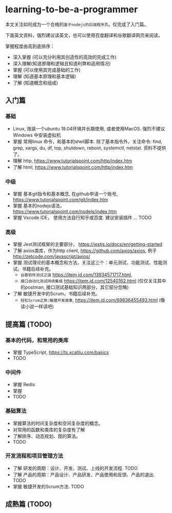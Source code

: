 # learning-to-be-a-programmer

本文关注如何成为一个合格的`基于nodejs的后端程序员`。仅完成了入门篇。

下面英文资料，强烈建议读英文，也可以使用百度翻译和谷歌翻译网页来阅读。

掌握程度由高到底排序：

- 深入掌握 (可以充分利用其创造性的高效的完成工作)
- 深入理解(知道原理和逻辑且知道利弊和适用情况)
- 掌握 (可以使用其完成基础的工作)
- 理解 (知道基本原理和基本逻辑)
- 了解 (知道概念和组成)

## 入门篇

### 基础

- Linux, 按装一个ubuntu 18.04环境并长期使用, 或者使用MacOS. 强烈不建议Windows 中安装虚拟机
- 掌握 常用linux 命令，和基本的shell脚本. 除了基本指令外，关注命令: find, grep, xargs, du, df, top, shutdown, reboot, systemctl, netstat. 资料不提供了。
- 理解 http, https://www.tutorialspoint.com/http/index.htm
- 了解 html, https://www.tutorialspoint.com/http/index.htm

### 中级

- 掌握 基本git指令和基本概念, 在github申请一个账号, https://www.tutorialspoint.com/git/index.htm  
- 掌握 基本的nodejs语法，https://www.tutorialspoint.com/nodejs/index.htm
- 掌握 Vscode IDE， 使用方法自行知乎或百度. 建议安装插件 ... TODO 

### 高级

- 掌握 Jest测试框架的主要部分， https://jestjs.io/docs/en/getting-started 
- 了解 axios类库，作为http client, https://github.com/axios/axios, 例子 http://zetcode.com/javascript/axios/
- 掌握 测试理论的基本概念和方法，关注这三个：单元测试、功能测试、性能测试。书籍后续补充。
    - `谷歌软件测试之道` https://item.jd.com/13934571717.html, 
    - `接口自动化测试持续集成` https://item.jd.com/12540162.html (仅仅关注其中的postman, 接口测试基础知识两部分，其它部分忽略)
- 了解 敏捷开发中的Scrum。书籍后续补充。
    - `轻松Scrum之旅:敏捷开发故事`, https://item.jd.com/69836455493.html (像读小说一样读吧)


## 提高篇 (TODO)

### 基本的代码，和常用的类库

- 掌握 TypeScript, https://ts.xcatliu.com/basics
- TODO

### 中间件

- 掌握 Redis
- 掌握 
- TODO

### 基础算法

- 掌握算法的时间复杂度和空间复杂度的概念。
- 对常用的函数和类库的复杂度有了解
- 了解排序、动态规划、图的算法。
- TODO 

### 开发流程和项目管理方法

- 了解 研发的周期：设计、开发、测试、上线的开发流程. TODO 
- 了解 产品的周期：产品设计、产品研发、产品使用和反馈、产品的退出. TODO
- 掌握 敏捷开发的Scrum方法. TODO

## 成熟篇 (TODO)











